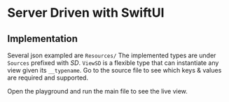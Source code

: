 # Server Driven with SwiftUI

## Implementation 

Several json exampled are `Resources/`
The implemented types are under `Sources` prefixed with _SD_. `ViewSD` is a flexible type that can instantiate any view given its `__typename`. 
Go to the source file to see which keys & values are required and supported.

Open the playground and run the main file to see the live view.
